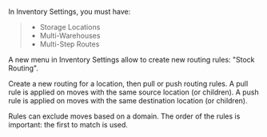 In Inventory Settings, you must have:

> - Storage Locations
> - Multi-Warehouses
> - Multi-Step Routes

A new menu in Inventory Settings allow to create new routing rules:
"Stock Routing".

Create a new routing for a location, then pull or push routing rules. A
pull rule is applied on moves with the same source location (or
children). A push rule is applied on moves with the same destination
location (or children).

Rules can exclude moves based on a domain. The order of the rules is
important: the first to match is used.
